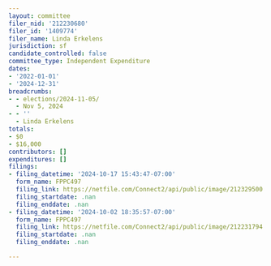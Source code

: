 ```yaml
---
layout: committee
filer_nid: '212230680'
filer_id: '1409774'
filer_name: Linda Erkelens
jurisdiction: sf
candidate_controlled: false
committee_type: Independent Expenditure
dates:
- '2022-01-01'
- '2024-12-31'
breadcrumbs:
- - elections/2024-11-05/
  - Nov 5, 2024
- - ''
  - Linda Erkelens
totals:
- $0
- $16,000
contributors: []
expenditures: []
filings:
- filing_datetime: '2024-10-17 15:43:47-07:00'
  form_name: FPPC497
  filing_link: https://netfile.com/Connect2/api/public/image/212329500
  filing_startdate: .nan
  filing_enddate: .nan
- filing_datetime: '2024-10-02 18:35:57-07:00'
  form_name: FPPC497
  filing_link: https://netfile.com/Connect2/api/public/image/212231794
  filing_startdate: .nan
  filing_enddate: .nan

---
```

